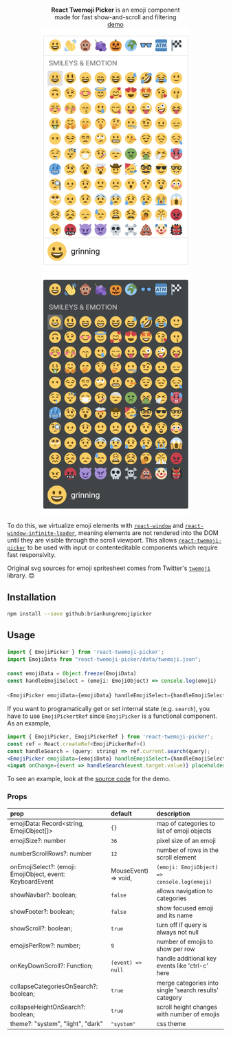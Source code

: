 <div align="center">
  <br><b>React Twemoji Picker</b> is an emoji component
  <br>made for fast show-and-scroll and filtering
  <br><a href="https://brianhung.github.io/EmojiPicker">demo</a>
  <br><a href="https://brianhung.github.io/EmojiPicker"><img width="343px" src="./light-theme.png" alt="image of emoji picker" title="click to navigate to demo"></a>
  <br><a href="https://brianhung.github.io/EmojiPicker"><img width="343px" src="./dark-theme.png" alt="image of emoji picker" title="click to navigate to demo"></a>
</div>

To do this, we virtualize emoji elements with [`react-window`](https://github.com/bvaughn/react-window) 
and [`react-window-infinite-loader`](), meaning elements are not rendered into the DOM until they 
are visible through the scroll viewport. This allows [`react-twemoji-picker`](https://github.com/BrianHung/EmojiPicker) to be used with input or contenteditable components which require fast responsivity.

Original svg sources for emoji spritesheet comes from Twitter's [`twemoji`](https://github.com/twitter/twemoji) library. 😊

## Installation

```bash
npm install --save github:brianhung/emojipicker
```

## Usage

```js
import { EmojiPicker } from 'react-twemoji-picker';
import EmojiData from "react-twemoji-picker/data/twemoji.json";

const emojiData = Object.freeze(EmojiData)
const handleEmojiSelect = (emoji: EmojiObject) => console.log(emoji)

<EmojiPicker emojiData={emojiData} handleEmojiSelect={handleEmojiSelect}/>
```

If you want to programatically get or set internal state (e.g. `search`), you have to use `EmojiPickertRef` 
since `EmojiPicker` is a functional component. As an example,

```jsx
import { EmojiPicker, EmojiPickerRef } from 'react-twemoji-picker';
const ref = React.createRef<EmojiPickerRef>()
const handleSearch = (query: string) => ref.current.search(query);
<EmojiPicker emojiData={emojiData} handleEmojiSelect={handleEmojiSelect} ref={ref}/>
<input onChange={event => handleSearch(event.target.value)} placeholder="search"></input>
```

To see an example, look at the <a href="./website/index.tsx">source code</a> for the demo.

### Props

| prop | default | description |
|:-----|:--------|:------------|
| emojiData: Record<string, EmojiObject[]> | `{}` | map of categories to list of emoji objects |
| emojiSize?: number | `36` | pixel size of an emoji |
| numberScrollRows?: number | `12` | number of rows in the scroll element |
| onEmojiSelect?: (emoji: EmojiObject, event: KeyboardEvent | MouseEvent) => void, | `(emoji: EmojiObject) => console.log(emoji)` | handle emoji click or enter key here |
| showNavbar?: boolean; | `false` | allows navigation to categories |
| showFooter?: boolean; | `false` | show focused emoji and its name |
| showScroll?: boolean; | `true` | turn off if query is always not null |
| emojisPerRow?: number; | `9` | number of emojis to show per row |
| onKeyDownScroll?: Function; | `(event) => null` | handle additional key events like 'ctrl-c' here |
| collapseCategoriesOnSearch?: boolean; | `true` | merge categories into single 'search results' category |
| collapseHeightOnSearch?: boolean; | `true` | scroll height changes with number of emojis |
| theme?: "system", "light", "dark" | `"system"` | css theme |